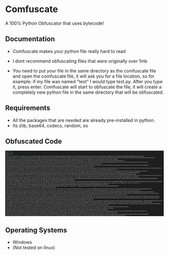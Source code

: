 
# Comfuscate
A 100% Python Obfuscator that uses bytecode!


## Documentation

- Comfuscate makes your python file really hard to read
- I dont recommend obfuscating files that were originally over 1mb

- You need to put your file in the same directory as the comfuscate file and open the comfuscate file, it will ask you for a file location, so for example: if my file was named "test" I would type test.py. After you type it, press enter. Comfuscate will start to obfuscate the file, it will create a completely new python file in the same directory that will be obfuscated.

## Requirements
- All the packages that are needed are already pre-installed in python.
- Its zlib, base64, codecs, random, os

## Obfuscated Code
![alt text](https://raw.githubusercontent.com/comradebypass/Comfuscate/main/how%20it%20looks.png)

## Operating Systems
- Windows
- (Not tested on linux)

